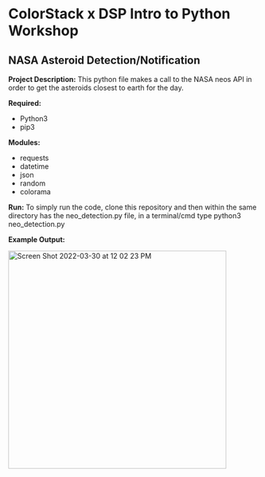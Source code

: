 # ColorStack x DSP Intro to Python Workshop
## NASA Asteroid Detection/Notification

**Project Description:** This python file makes a call to the NASA neos API in order to get the asteroids closest to earth for the day.

**Required:**
- Python3
- pip3

**Modules:**
- requests
- datetime
- json
- random
- colorama

**Run:** To simply run the code, clone this repository and then within the same directory has the neo_detection.py file, in a terminal/cmd type python3 neo_detection.py

**Example Output:**

<img width="438" alt="Screen Shot 2022-03-30 at 12 02 23 PM" src="https://user-images.githubusercontent.com/47118071/160879667-a658e188-1aee-4d1b-99ec-fc7320e2e93b.png">
